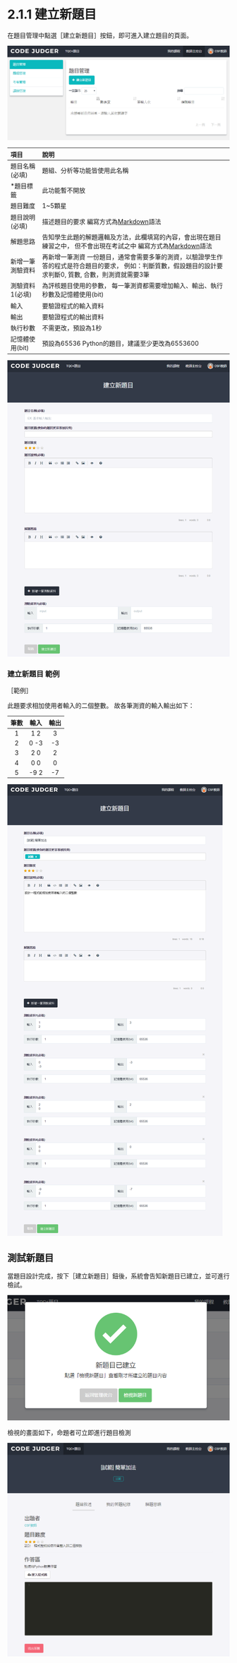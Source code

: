 # 2.1.1 建立新題目

在題目管理中點選［建立新題目］按鈕，即可進入建立題目的頁面。

![](../../.gitbook/assets/cjmd02-jiao-shi-zhu-kong-tai-01-ti-mu-guan-li-00.png)

| 項目 | 說明 |
| :--- | :--- |
| 題目名稱\(必填\) | 題組、分析等功能皆使用此名稱 |
| \*題目標籤 | 此功能暫不開放 |
| 題目難度 | 1~5顆星 |
| 題目說明\(必填\) | 描述題目的要求 編寫方式為[Markdown](http://markdown.tw/)語法 |
| 解題思路 | 告知學生此題的解題邏輯及方法，此欄填寫的內容，會出現在題目練習之中， 但不會出現在考試之中 編寫方式為[Markdown](http://markdown.tw/)語法 |
| 新增一筆測驗資料 | 再新增一筆測資 一份題目，通常會需要多筆的測資，以驗證學生作答的程式是符合題目的要求， 例如：判斷質數，假設題目的設計要求判斷0, 質數, 合數，則測資就需要3筆 |
| 測驗資料1\(必填\) | 為評核題目使用的參數， 每一筆測資都需要增加輸入、輸出、執行秒數及記憶體使用\(bit\) |
| 輸入 | 要驗證程式的輸入資料 |
| 輸出 | 要驗證程式的輸出資料 |
| 執行秒數 | 不需更改，預設為1秒 |
| 記憶體使用\(bit\) | 預設為65536 Python的題目，建議至少更改為6553600 |

![](../../.gitbook/assets/cjmd02-jiao-shi-zhu-kong-tai-01-ti-mu-guan-li-01-jian-li-xin-ti-mu-01.png)

### 建立新題目 範例

［範例］

此題要求相加使用者輸入的二個整數。 故各筆測資的輸入輸出如下：

| 筆數 | 輸入 | 輸出 |
| :---: | :---: | :---: |
| 1 | 1 2 | 3 |
| 2 | 0 -3 | -3 |
| 3 | 2 0 | 2 |
| 4 | 0 0 | 0 |
| 5 | -9 2 | -7 |

![](../../.gitbook/assets/cjmd02-jiao-shi-zhu-kong-tai-01-ti-mu-guan-li-01-jian-li-xin-ti-mu-02.png)

## 測試新題目

當題目設計完成，按下［建立新題目］鈕後，系統會告知新題目已建立，並可進行檢試。

![](../../.gitbook/assets/cjmd02-jiao-shi-zhu-kong-tai-01-ti-mu-guan-li-01-jian-li-xin-ti-mu-03.png)

檢視的畫面如下，命題者可立即進行題目檢測

![](../../.gitbook/assets/cjmd02-jiao-shi-zhu-kong-tai-01-ti-mu-guan-li-01-jian-li-xin-ti-mu-05.png)

